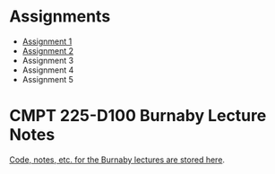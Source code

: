 # Assignments

- [Assignment 1](assignments/a1)
- [Assignment 2](assignments/a2)
- Assignment 3
- Assignment 4
- Assignment 5

# CMPT 225-D100 Burnaby Lecture Notes

[Code, notes, etc. for the Burnaby lectures are stored here](https://github.com/tjd1234/cmpt225summer2023/tree/main/lecture_notes).
